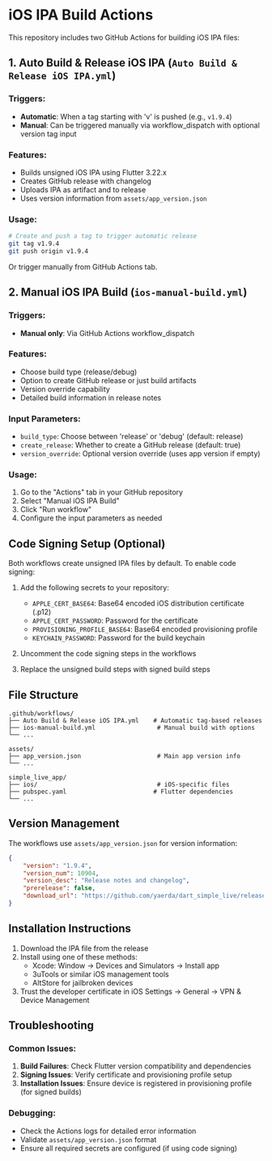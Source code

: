# iOS IPA Build Actions

This repository includes two GitHub Actions for building iOS IPA files:

## 1. Auto Build & Release iOS IPA (`Auto Build & Release iOS IPA.yml`)

### Triggers:
- **Automatic**: When a tag starting with 'v' is pushed (e.g., `v1.9.4`)
- **Manual**: Can be triggered manually via workflow_dispatch with optional version tag input

### Features:
- Builds unsigned iOS IPA using Flutter 3.22.x
- Creates GitHub release with changelog
- Uploads IPA as artifact and to release
- Uses version information from `assets/app_version.json`

### Usage:
```bash
# Create and push a tag to trigger automatic release
git tag v1.9.4
git push origin v1.9.4
```

Or trigger manually from GitHub Actions tab.

## 2. Manual iOS IPA Build (`ios-manual-build.yml`)

### Triggers:
- **Manual only**: Via GitHub Actions workflow_dispatch

### Features:
- Choose build type (release/debug)
- Option to create GitHub release or just build artifacts
- Version override capability
- Detailed build information in release notes

### Input Parameters:
- `build_type`: Choose between 'release' or 'debug' (default: release)
- `create_release`: Whether to create a GitHub release (default: true)
- `version_override`: Optional version override (uses app version if empty)

### Usage:
1. Go to the "Actions" tab in your GitHub repository
2. Select "Manual iOS IPA Build"
3. Click "Run workflow"
4. Configure the input parameters as needed

## Code Signing Setup (Optional)

Both workflows create unsigned IPA files by default. To enable code signing:

1. Add the following secrets to your repository:
   - `APPLE_CERT_BASE64`: Base64 encoded iOS distribution certificate (.p12)
   - `APPLE_CERT_PASSWORD`: Password for the certificate
   - `PROVISIONING_PROFILE_BASE64`: Base64 encoded provisioning profile
   - `KEYCHAIN_PASSWORD`: Password for the build keychain

2. Uncomment the code signing steps in the workflows

3. Replace the unsigned build steps with signed build steps

## File Structure

```
.github/workflows/
├── Auto Build & Release iOS IPA.yml    # Automatic tag-based releases
├── ios-manual-build.yml                 # Manual build with options
└── ...

assets/
├── app_version.json                     # Main app version info
└── ...

simple_live_app/
├── ios/                                 # iOS-specific files
├── pubspec.yaml                        # Flutter dependencies
└── ...
```

## Version Management

The workflows use `assets/app_version.json` for version information:

```json
{
    "version": "1.9.4",
    "version_num": 10904,
    "version_desc": "Release notes and changelog",
    "prerelease": false,
    "download_url": "https://github.com/yaerda/dart_simple_live/releases"
}
```

## Installation Instructions

1. Download the IPA file from the release
2. Install using one of these methods:
   - Xcode: Window → Devices and Simulators → Install app
   - 3uTools or similar iOS management tools
   - AltStore for jailbroken devices
3. Trust the developer certificate in iOS Settings → General → VPN & Device Management

## Troubleshooting

### Common Issues:
1. **Build Failures**: Check Flutter version compatibility and dependencies
2. **Signing Issues**: Verify certificate and provisioning profile setup
3. **Installation Issues**: Ensure device is registered in provisioning profile (for signed builds)

### Debugging:
- Check the Actions logs for detailed error information
- Validate `assets/app_version.json` format
- Ensure all required secrets are configured (if using code signing)